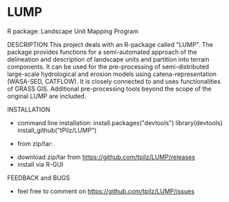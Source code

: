 # LUMP
R package: Landscape Unit Mapping Program

DESCRIPTION
This project deals with an R-package called "LUMP". The package provides functions for a semi-automated approach of the delineation and description of landscape units and partition into terrain components. It can be used for the pre-processing of semi-distributed large-scale hydrological and erosion models using catena-representation (WASA-SED, CATFLOW). It is closely connected to and uses functionalities of GRASS GIS. Additional pre-processing tools beyond the scope of the original LUMP are included.

INSTALLATION
* command line installation:
install.packages("devtools") 
library(devtools)
install_github("tPilz/LUMP")

* from zip/tar:
- download zip/tar from https://github.com/tpilz/LUMP/releases
- install via R-GUI

FEEDBACK and BUGS
- feel free to comment on https://github.com/tpilz/LUMP/issues
